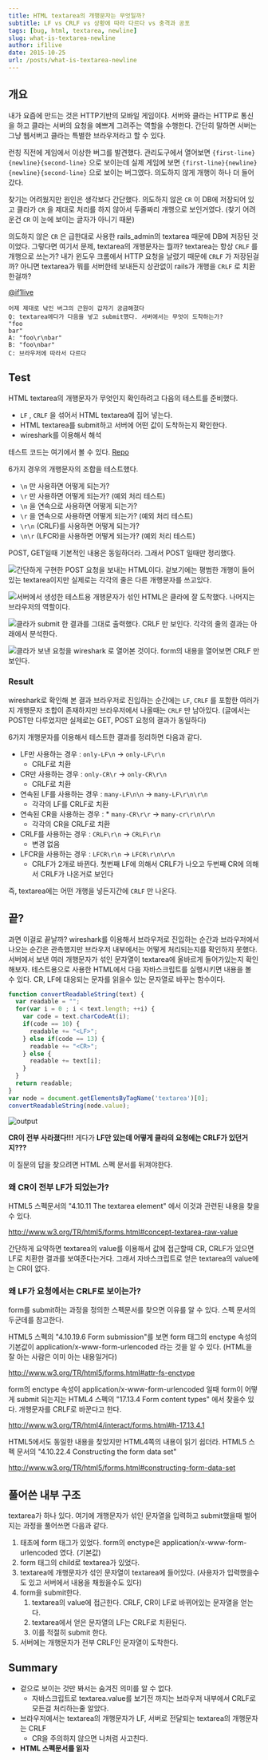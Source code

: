```yaml
---
title: HTML textarea의 개행문자는 무엇일까?
subtitle: LF vs CRLF vs 상황에 따라 다르다 vs 충격과 공포
tags: [bug, html, textarea, newline]
slug: what-is-textarea-newline
author: if1live
date: 2015-10-25
url: /posts/what-is-textarea-newline
---
```

개요
----

내가 요즘에 만드는 것은 HTTP기반의 모바일 게임이다. 서버와 클라는 HTTP로
통신을 하고 클라는 서버의 요청을 예쁘게 그려주는 역할을 수행한다. 간단히
말하면 서버는 그냥 웹서버고 클라는 특별한 브라우저라고 할 수 있다.

런칭 직전에 게임에서 이상한 버그를 발견했다. 관리도구에서 열어보면
`{first-line}{newline}{second-line}` 으로 보이는데 실제 게임에 보면
`{first-line}{newline}{newline}{second-line}` 으로 보이는 버그였다.
의도하지 않게 개행이 하나 더 들어갔다.

찾기는 어려웠지만 원인은 생각보다 간단했다. 의도하지 않은 `CR` 이 DB에
저장되어 있고 클라가 `CR` 을 제대로 처리를 하지 않아서 두줄짜리 개행으로
보인거였다. (찾기 어려운건 `CR` 이 눈에 보이는 글자가 아니기 때문)

의도하지 않은 `CR` 은 급한대로 사용한 rails\_admin의 textarea 때문에
DB에 저장된 것이었다. 그렇다면 여기서 문제, textarea의 개행문자는 뭘까?
textarea는 항상 `CRLF` 를 개행으로 쓰는가? 내가 윈도우 크롬에서 HTTP
요청을 날렸기 때문에 `CRLF` 가 저장된걸까? 아니면 textarea가 뭐를
서버한테 보내든지 상관없이 rails가 개행을 `CRLF` 로 치환한걸까?

[@if1live](https://twitter.com/if1live/status/657422182235119616)

```
어제 제대로 낚인 버그의 근원이 갑자기 궁금해졌다
Q: textarea에다가 다음을 넣고 submit했다. 서버에서는 무엇이 도착하는가?
"foo
bar"
A: "foo\r\nbar"
B: "foo\nbar"
C: 브라우저에 따라서 다르다
```

Test
----

HTML textarea의 개행문자가 무엇인지 확인하려고 다음의 테스트를 준비했다.

-   `LF` , `CRLF` 을 섞어서 HTML textarea에 집어 넣는다.
-   HTML textarea를 submit하고 서버에 어떤 값이 도착하는지 확인한다.
-   wireshark를 이용해서 해석

테스트 코드는 여기에서 볼 수 있다.
[Repo](https://github.com/if1live/libsora.so/tree/master/content/development/what-is-textarea-newline)

6가지 경우의 개행문자의 조합을 테스트했다.

-   `\n` 만 사용하면 어떻게 되는가?
-   `\r` 만 사용하면 어떻게 되는가? (예외 처리 테스트)
-   `\n` 을 연속으로 사용하면 어떻게 되는가?
-   `\r` 을 연속으로 사용하면 어떻게 되는가? (예외 처리 테스트)
-   `\r\n` (CRLF)를 사용하면 어떻게 되는가?
-   `\n\r` (LFCR)을 사용하면 어떻게 되는가? (예외 처리 테스트)

POST, GET일때 기본적인 내용은 동일하더라. 그래서 POST 일때만 정리했다.

![간단하게 구현한 POST 요청을 보내는 HTML이다. 겉보기에는 평범한 개행이
들어있는 textarea이지만 실제로는 각각의 줄은 다른 개행문자를
쓰고있다.]({attach}what-is-textarea-newline/browser-input.png)

![서버에서 생성한 테스트용 개행문자가 섞인 HTML은 클라에 잘 도착했다.
나머지는 브라우저의
역할이다.]({attach}what-is-textarea-newline/wireshark-input.png)

![클라가 submit 한 결과를 그대로 출력했다. `CRLF` 만 보인다. 각각의 줄의
결과는 아래에서
분석한다.]({attach}what-is-textarea-newline/browser-output.png)

![클라가 보낸 요청을 wireshark 로 열어본 것이다. form의 내용을 열어보면
`CRLF` 만
보인다.]({attach}what-is-textarea-newline/wireshark-output.png)

### Result

wireshark로 확인해 본 결과 브라우저로 진입하는 순간에는 `LF`, `CRLF` 를
포함한 여러가지 개행문자 조합이 존재하지만 브라우저에서 나올때는 `CRLF`
만 남아있다. (글에서는 POST만 다루었지만 실제로는 GET, POST 요청의
결과가 동일하다)

6가지 개행문자를 이용해서 테스트한 결과를 정리하면 다음과 같다.

* LF만 사용하는 경우 : `only-LF\n` -> `only-LF\r\n`
    * CRLF로 치환
* CR만 사용하는 경우 : `only-CR\r` -> `only-CR\r\n`
    * CRLF로 치환
* 연속된 LF를 사용하는 경우 : `many-LF\n\n` -> `many-LF\r\n\r\n`
    * 각각의 LF를 CRLF로 치환
* 연속된 CR을 사용하는 경우 : \* `many-CR\r\r` -> `many-cr\r\n\r\n`
    * 각각의 CR을 CRLF로 치환
* CRLF를 사용하는 경우 : `CRLF\r\n` -> `CRLF\r\n`
    * 변경 없음
* LFCR을 사용하는 경우 : `LFCR\r\n` -> `LFCR\r\n\r\n`
    * CRLF가 2개로 바뀐다. 첫번째 LF에 의해서 CRLF가 나오고 두번째 CR에 의해서 CRLF가 나온거로 보인다

즉, textarea에는 어떤 개행을 넣든지간에 `CRLF` 만 나온다.

끝?
---

과면 이걸로 끝날까? wireshark를 이용해서 브라우저로 진입하는 순간과
브라우저에서 나오는 순간은 관측했지만 브라우저 내부에서는 어떻게
처리되는지를 확인하지 못했다. 서버에서 보낸 여러 개행문자가 섞인
문자열이 textarea에 올바르게 들어가있는지 확인해보자. 테스트용으로
사용한 HTML에서 다음 자바스크립트를 실행시키면 내용을 볼 수 있다. CR,
LF에 대응되는 문자를 읽을수 있는 문자열로 바꾸는 함수이다.

```javascript
function convertReadableString(text) {
  var readable = "";
  for(var i = 0 ; i < text.length; ++i) {
    var code = text.charCodeAt(i);
    if(code == 10) {
      readable += "<LF>";
    } else if(code == 13) {
      readable += "<CR>";
    } else {
      readable += text[i];
    }
  }
  return readable;
}
var node = document.getElementsByTagName('textarea')[0];
convertReadableString(node.value);
```

![output]({attach}what-is-textarea-newline/textarea-js.png)

**CR이 전부 사라졌다!!!** 게다가 **LF만 있는데 어떻게 클라의 요청에는
CRLF가 있던거지???**

이 질문의 답을 찾으려면 HTML 스펙 문서를 뒤져야한다.

### 왜 CR이 전부 LF가 되었는가?

HTML5 스펙문서의 "4.10.11 The textarea element" 에서 이것과 관련된
내용을 찾을수 있다.

<http://www.w3.org/TR/html5/forms.html#concept-textarea-raw-value>

간단하게 요약하면 textarea의 value를 이용해서 값에 접근할때 CR, CRLF가
있으면 LF로 치환한 결과를 보여준다는거다. 그래서 자바스크립트로 얻은
textarea의 value에는 CR이 없다.

### 왜 LF가 요청에서는 CRLF로 보이는가?

form를 submit하는 과정을 정의한 스펙문서를 찾으면 이유를 알 수 있다.
스펙 문서의 두군데를 참고한다.

HTML5 스펙의 "4.10.19.6 Form submission"를 보면 form 태그의 enctype
속성의 기본값이 application/x-www-form-urlencoded 라는 것을 알 수 있다.
(HTML을 잘 아는 사람은 이미 아는 내용일거다)

<http://www.w3.org/TR/html5/forms.html#attr-fs-enctype>

form의 enctype 속성이 application/x-www-form-urlencoded 일때 form이
어떻게 submit 되는지는 HTML4 스펙의 "17.13.4 Form content types" 에서
찾을수 있다. 개행문자를 CRLF로 바꾼다고 한다.

<http://www.w3.org/TR/html4/interact/forms.html#h-17.13.4.1>

HTML5에서도 동일한 내용을 찾았지만 HTML4쪽의 내용이 읽기 쉽더라. HTML5
스펙 문서의 "4.10.22.4 Constructing the form data set"

<http://www.w3.org/TR/html5/forms.html#constructing-form-data-set>

풀어쓴 내부 구조
----------------

textarea가 하나 있다. 여기에 개행문자가 섞인 문자열을 입력하고
submit했을때 벌어지는 과정을 풀어쓰면 다음과 같다.

1.  태초에 form 태그가 있었다. form의 enctype은
    application/x-www-form-urlencoded 였다. (기본값)
2.  form 태그의 child로 textarea가 있었다.
3.  textarea에 개행문자가 섞인 문자열이 textarea에 들어있다. (사용자가
    입력했을수도 있고 서버에서 내용을 채웠을수도 있다)
4.  form을 submit한다.
    1.  textarea의 value에 접근한다. CRLF, CR이 LF로 바뀌어있는 문자열을 얻는다.
    2.  textarea에서 얻은 문자열의 LF는 CRLF로 치환된다.
    3.  이를 적절히 submit 한다.
5.  서버에는 개행문자가 전부 CRLF인 문자열이 도착한다.

Summary
-------

* 겉으로 보이는 것만 봐서는 숨겨진 의미를 알 수 없다.
    * 자바스크립트로 textarea.value를 보기전 까지는 브라우저 내부에서 CRLF로 모든걸 처리하는줄 알았다.
* 브라우저에서는 textarea의 개행문자가 LF, 서버로 전달되는 textarea의 개행문자는 CRLF
    * CR을 주의하지 않으면 나처럼 사고친다.
* **HTML 스펙문서를 읽자**
